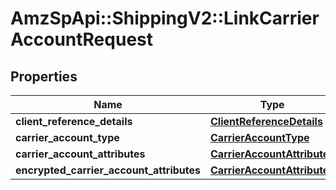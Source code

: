 # AmzSpApi::ShippingV2::LinkCarrierAccountRequest

## Properties
Name | Type | Description | Notes
------------ | ------------- | ------------- | -------------
**client_reference_details** | [**ClientReferenceDetails**](ClientReferenceDetails.md) |  | [optional] 
**carrier_account_type** | [**CarrierAccountType**](CarrierAccountType.md) |  | 
**carrier_account_attributes** | [**CarrierAccountAttributes**](CarrierAccountAttributes.md) |  | 
**encrypted_carrier_account_attributes** | [**CarrierAccountAttributes**](CarrierAccountAttributes.md) |  | [optional] 

